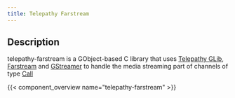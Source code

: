 ```yaml
---
title: Telepathy Farstream
---
```


## Description

telepathy-farstream is a GObject-based C library that uses [Telepathy GLib](/components/telepathy_glib/), [Farstream](https://www.freedesktop.org/wiki/Software/Farstream/) and [GStreamer](http://gstreamer.freedesktop.org) to handle the media streaming part of channels of type [Call](https://telepathy.freedesktop.org/spec/Channel_Type_Call.html)

{{< component_overview name="telepathy-farstream" >}}
